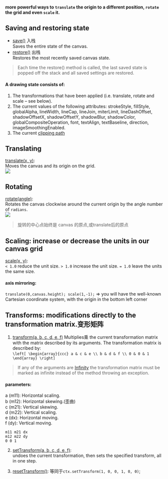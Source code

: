 #### more powerful ways to `translate` the origin to a different position, `rotate` the grid and even `scale` it.

## Saving and restoring state
* [save()](https://developer.mozilla.org/en-US/docs/Web/API/CanvasRenderingContext2D/save) 入栈  
Saves the entire state of the canvas.  
* [restore()](https://developer.mozilla.org/en-US/docs/Web/API/CanvasRenderingContext2D/restore) 出栈  
Restores the most recently saved canvas state.  
> Each time the restore() method is called, the last saved state is popped off the stack and all saved settings are restored.
#### A drawing state consists of:
1. The transformations that have been applied (i.e. translate, rotate and scale – see below).
2. The current values of the following attributes: strokeStyle, fillStyle, globalAlpha, lineWidth, lineCap, lineJoin, miterLimit, lineDashOffset, shadowOffsetX, shadowOffsetY, shadowBlur, shadowColor, globalCompositeOperation, font, textAlign, textBaseline, direction, imageSmoothingEnabled.
3. The current [clipping path](https://developer.mozilla.org/en-US/docs/Web/API/Canvas_API/Tutorial/Compositing#Clipping_paths)

## Translating
[translate(x, y)](https://developer.mozilla.org/en-US/docs/Web/API/CanvasRenderingContext2D/translate):  
Moves the canvas and its origin on the grid.    
![](https://mdn.mozillademos.org/files/234/Canvas_grid_translate.png)

## Rotating
[rotate(angle)]():  
Rotates the canvas clockwise around the current origin by the angle number of `radians`.  
![](https://mdn.mozillademos.org/files/233/Canvas_grid_rotate.png)
> 旋转的中心点始终是 canvas 的原点,或translate后的原点

## Scaling: increase or decrease the units in our canvas grid
[scale(x, y)]():  
`< 1.0` reduce the unit size. `> 1.0` increase the unit size. `= 1.0` leave the units the same size.  
#### axis mirroring: 
`translate(0,canvas.height); scale(1,-1);` => you will have the well-known Cartesian coordinate system, with the origin in the bottom left corner  

## Transforms: modifications directly to the transformation matrix.变形矩阵
1. [transform(a, b, c, d, e, f)](https://developer.mozilla.org/en-US/docs/Web/API/CanvasRenderingContext2D/transform)
Multiplies乘 the current transformation matrix with the matrix described by its arguments. The transformation matrix is described by:   
`\left[ \begin{array}{ccc} a & c & e \\ b & d & f \\ 0 & 0 & 1 \end{array} \right]`
> If any of the arguments are [Infinity](https://developer.mozilla.org/en-US/docs/Web/JavaScript/Reference/Global_Objects/Infinity) the transformation matrix must be marked as infinite instead of the method throwing an exception.

#### parameters:  
a (m11): Horizontal scaling.  
b (m12): Horizontal skewing.(歪曲)  
c (m21): Vertical skewing.  
d (m22): Vertical scaling.  
e (dx): Horizontal moving.  
f (dy): Vertical moving.  
```
m11 m21 dx
m12 m22 dy
0 0 1
```

2. [setTransform(a, b, c, d, e, f)](https://developer.mozilla.org/en-US/docs/Web/API/CanvasRenderingContext2D/setTransform):  
undoes the current transformation, then sets the specified transform, all in one step.

3. [resetTransform()](https://developer.mozilla.org/en-US/docs/Web/API/CanvasRenderingContext2D/resetTransform):
等同于`ctx.setTransform(1, 0, 0, 1, 0, 0)`;

